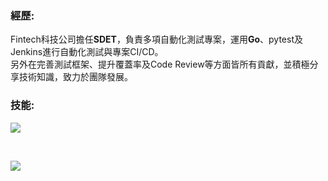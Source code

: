 ### 經歷:
Fintech科技公司擔任**SDET**，負責多項自動化測試專案，運用**Go**、pytest及Jenkins進行自動化測試與專案CI/CD。  
另外在完善測試框架、提升覆蓋率及Code Review等方面皆所有貢獻，並積極分享技術知識，致力於團隊發展。

### 技能:
![](https://skillicons.dev/icons?i=go,python,mongodb,postgres,gcp,docker,github,jenkins&theme=light&perline=10)
  
<br>

![](https://quotes-github-readme.vercel.app/api?type=horizontal&theme=tokyonight)
